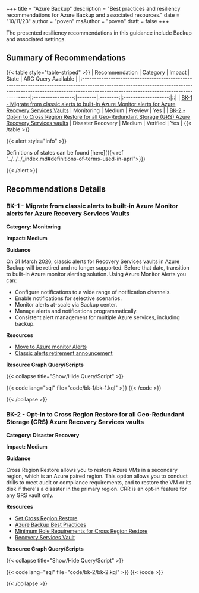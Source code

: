 +++
title = "Azure Backup"
description = "Best practices and resiliency recommendations for Azure Backup and associated resources."
date = "10/11/23"
author = "poven"
msAuthor = "poven"
draft = false
+++

The presented resiliency recommendations in this guidance include Backup and associated settings.

## Summary of Recommendations

{{< table style="table-striped" >}}
| Recommendation | Category | Impact | State | ARG Query Available |
|:--------------------------------------------------------------------------------------------------------------------------------------------------------------------------------------------------------------------|:-----------------:|--------|:--------:|:-------------------:|::|
| [BK-1 - Migrate from classic alerts to built-in Azure Monitor alerts for Azure Recovery Services Vaults](#bk-1---migrate-from-classic-alerts-to-built-in-azure-monitor-alerts-for-azure-recovery-services-vaults) | Monitoring | Medium | Preview | Yes |
| [BK-2 - Opt-in to Cross Region Restore for all Geo-Redundant Storage (GRS) Azure Recovery Services vaults](#bk-2---opt-in-to-cross-region-restore-for-all-geo-redundant-storage-grs-azure-recovery-services-vaults) | Disaster Recovery | Medium | Verified | Yes |
{{< /table >}}

{{< alert style="info" >}}

Definitions of states can be found [here]({{< ref "../../../_index.md#definitions-of-terms-used-in-aprl">}})

{{< /alert >}}

## Recommendations Details

### BK-1 - Migrate from classic alerts to built-in Azure Monitor alerts for Azure Recovery Services Vaults

**Category: Monitoring**

**Impact: Medium**

**Guidance**

On 31 March 2026, classic alerts for Recovery Services vaults in Azure Backup will be retired and no longer supported. Before that date, transition to built-in Azure monitor alerting solution.
Using Azure Monitor Alerts you can:

- Configure notifications to a wide range of notification channels.
- Enable notifications for selective scenarios.
- Monitor alerts at-scale via Backup center.
- Manage alerts and notifications programmatically.
- Consistent alert management for multiple Azure services, including backup.

**Resources**

- [Move to Azure monitor Alerts](https://learn.microsoft.com/en-us/azure/backup/move-to-azure-monitor-alerts)
- [Classic alerts retirement announcement](https://azure.microsoft.com/en-us/updates/transition-to-builtin-azure-monitor-alerts-for-recovery-services-vaults-in-azure-backup-by-31-march-2026/)

**Resource Graph Query/Scripts**

{{< collapse title="Show/Hide Query/Script" >}}

{{< code lang="sql" file="code/bk-1/bk-1.kql" >}} {{< /code >}}

{{< /collapse >}}

### BK-2 - Opt-in to Cross Region Restore for all Geo-Redundant Storage (GRS) Azure Recovery Services vaults

**Category: Disaster Recovery**

**Impact: Medium**

**Guidance**

Cross Region Restore allows you to restore Azure VMs in a secondary region, which is an Azure paired region. This option allows you to conduct drills to meet audit or compliance requirements, and to restore the VM or its disk if there's a disaster in the primary region. CRR is an opt-in feature for any GRS vault only.

**Resources**

- [Set Cross Region Restore](https://learn.microsoft.com/azure/backup/backup-create-recovery-services-vault#set-cross-region-restore)
- [Azure Backup Best Practices](https://learn.microsoft.com/azure/backup/guidance-best-practices)
- [Minimum Role Requirements for Cross Region Restore](https://learn.microsoft.com/azure/backup/backup-rbac-rs-vault#minimum-role-requirements-for-azure-vm-backup)
- [Recovery Services Vault](https://azure.microsoft.com/documentation/articles/backup-azure-arm-vms-prepare/)

**Resource Graph Query/Scripts**

{{< collapse title="Show/Hide Query/Script" >}}

{{< code lang="sql" file="code/bk-2/bk-2.kql" >}} {{< /code >}}

{{< /collapse >}}

<br><br>
